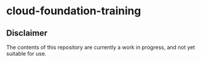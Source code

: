 # cloud-foundation-training

## Disclaimer
The contents of this repository are currently a work in progress, and not yet suitable for use.